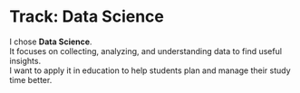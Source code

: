 # Track: Data Science  

I chose **Data Science**.  
It focuses on collecting, analyzing, and understanding data to find useful insights.  
I want to apply it in education to help students plan and manage their study time better.  
